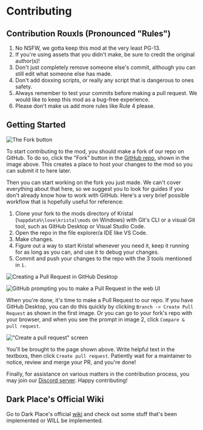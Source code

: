 # Contributing

## Contribution Rouxls (Pronounced "Rules")
1. No NSFW, we gotta keep this mod at the very least PG-13.
2. If you're using assets that you didn't make, be sure to credit the original author(s)!
3. Don't just completely remove someone else's commit, although you can still edit what someone else has made.
4. Don't add doxxing scripts, or really any script that is dangerous to ones safety.
5. Always remember to test your commits before making a pull request. We would like to keep this mod as a bug-free experience.
6. Please don't make us add more rules like Rule 4 please.

## Getting Started
![The Fork button](https://cdn.discordapp.com/attachments/909928008893227068/1091744974770548796/image.png)

To start contributing to the mod, you should make a fork of our repo on GitHub. To do so, click the "Fork" button in the [GitHub repo](https://github.com/BrandonK7200/Dark-Place), shown in the image above. This creates a place to host your changes to the mod so you can submit it to here later.

Then you can start working on the fork you just made. We can't cover everything about that here, so we suggest you to look for guides if you don't already know how to work with GitHub. Here's a very brief possible workflow that is hopefully useful for reference:
1. Clone your fork to the mods directory of Kristal (`%appdata%\love\kristal\mods` on Windows) with Git's CLI or a visual Git tool, such as GitHub Desktop or Visual Studio Code.
2. Open the repo in the file explorer/a IDE like VS Code.
3. Make changes.
4. Figure out a way to start Kristal whenever you need it, keep it running for as long as you can, and use it to debug your changes.
5. Commit and push your changes to the repo with the 3 tools mentioned in `1.`

![Creating a Pull Request in GitHub Desktop](https://cdn.discordapp.com/attachments/909928008893227068/1091748358089097346/image.png)

![GitHub prompting you to make a Pull Request in the web UI](https://cdn.discordapp.com/attachments/1090810261763522662/1091742857943068672/image.png)

When you're done, it's time to make a Pull Request to our repo. If you have GitHub Desktop, you can do this quickly by clicking `Branch -> Create Pull Request` as shown in the first image. Or you can go to your fork's repo with your browser, and when you see the prompt in image 2, click `Compare & pull request`.

!["Create a pull request" screen](https://cdn.discordapp.com/attachments/909928008893227068/1091749411920552047/image.png)

You'll be brought to the page shown above. Write helpful text in the textboxs, then click `Create pull request`. Patiently wait for a maintainer to notice, review and merge your PR, and you're done!

Finally, for assistance on various matters in the contribution process, you may join our [Discord server](https://discord.gg/B2scNCB2). Happy contributing!

## Dark Place's Official Wiki
Go to Dark Place's official [wiki](https://dark-place.fandom.com/f) and check out some stuff that's been implemented or WILL be implemented.